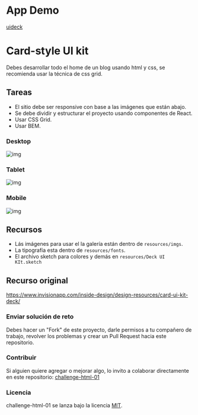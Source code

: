 # App Demo

[uideck](https://uideck.now.sh/)

# Card-style UI kit

Debes desarrollar todo el home de un blog usando html y css, se recomienda usar la técnica de css grid.

## Tareas

- El sitio debe ser responsive con base a las imágenes que están abajo.
- Se debe dividir y estructurar el proyecto usando componentes de React.
- Usar CSS Grid.
- Usar BEM.

### Desktop

![img](https://github.com/PlatziMaster/challenge-html-01/blob/master/images/Desktop/1%20%E2%80%94%20Homepage%20A.jpg)

### Tablet

![img](https://github.com/PlatziMaster/challenge-html-01/blob/master/images/Tablet/1%20%E2%80%94%20Homepage%20A.jpg)

### Mobile

![img](https://github.com/PlatziMaster/challenge-html-01/blob/master/images/Mobile/1%20%E2%80%94%20Homepage%20A.jpg)

## Recursos

- Lás imágenes para usar el la galería están dentro de `resources/imgs`.
- La tipografía esta dentro de `resources/fonts`.
- El archivo sketch para colores y demás en `resources/Deck UI KIt.sketch`

## Recurso original

https://www.invisionapp.com/inside-design/design-resources/card-ui-kit-deck/

### Enviar solución de reto

Debes hacer un "Fork" de este proyecto, darle permisos a tu compañero de trabajo, revolver los problemas y crear un Pull Request hacia este repositorio.

### Contribuir

Si alguien quiere agregar o mejorar algo, lo invito a colaborar directamente en este repositorio: [challenge-html-01](https://github.com/platzimaster/challenge-html-01/)

### Licencia

challenge-html-01 se lanza bajo la licencia [MIT](https://opensource.org/licenses/MIT).

